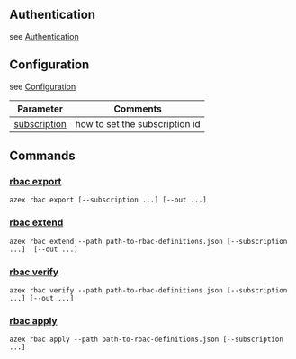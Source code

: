 ## Authentication

see [Authentication](/docs/authentication.md)



## Configuration

see [Configuration](/docs/configuration/index.md)


|Parameter|Comments|
|-|-|
|[subscription](/docs/configuration/subscription.md)| how to set the subscription id |

## Commands

### [rbac export](/docs/commands/rbac/export.md)


```
azex rbac export [--subscription ...] [--out ...]
```

### [rbac extend](/docs/commands/rbac/extend.md)


```
azex rbac extend --path path-to-rbac-definitions.json [--subscription ...]  [--out ...]
```


### [rbac verify](/docs/commands/rbac/verify.md)


```
azex rbac verify --path path-to-rbac-definitions.json [--subscription ...] [--out ...]
```


### [rbac apply](/docs/commands/rbac/apply.md)


```
azex rbac apply --path path-to-rbac-definitions.json [--subscription ...]
```